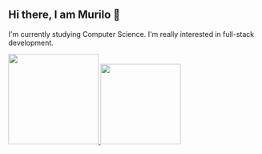 ## Hi there, I am Murilo 👋 ##

I'm currently studying Computer Science. 
I'm really interested in full-stack development.

<div>
  <a href="http://beacons.ai/MFuzikawa">
    <img height="180cm" src="https://github-readme-stats.vercel.app/api?username=MFuzikawa&show_icons=true&theme=dracula&include_all_commits+true&count_private+true" />
    
 <img height="160cm" src="https://github-readme-stats.vercel.app/api/top-langs/?username=MFuzikawa&layout=compact&langs_count=16&theme=dracula" />
</div>

